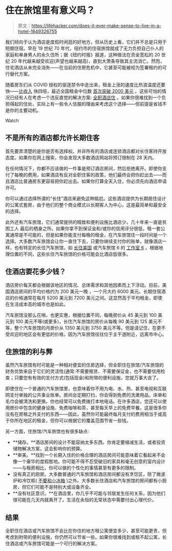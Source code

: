 # 住在旅馆里有意义吗？

> 原文：<https://lifehacker.com/does-it-ever-make-sense-to-live-in-a-hotel-1849326755>

我们倾向于认为酒店是度假时闲逛的好地方，但从历史上看，它们并不总是只用于短期住宿。早在 19 世纪 70 年代，纽约市的住宿旅馆就成了无力负担自己仆人的家庭和单身男人的永久住所；据《纽约时报》报道，这种做法在资金宽松的 20 世纪 20 年代越来越受欢迎(声望也越来越高)，直到大萧条导致其主流消亡。然而，住宅酒店从未完全消失——在当前的住房危机中，它甚至可能被视为签署租约的可行替代方案。

随着房东们从 COVID 授权的驱逐禁令中走出来，租金上涨的速度比热浪温度还要快——[比收入](https://www.realestatewitch.com/rent-to-income-ratio-2022/) 快四倍，最近全国租金中位数 [首次突破 2000 美元](https://www.npr.org/2022/06/09/1103919413/rents-across-u-s-rise-above-2-000-a-month-for-the-first-time-ever) 。这些可怕的情况已经有人在考虑一个违反直觉的解决方案: [全职酒店住](https://moneyqanda.com/my-next-home-is-going-to-be-a-hotel/) 。如果你很难找到一个负担得起的住处，实际上有一些令人信服的理由来考虑这个选择——但前提是省钱不是你的主要动机。

Watch

## **不是所有的酒店都允许长期住客**

首先要弄清楚的是你是否有选择权。并非所有的酒店或连锁酒店都对长住客持开放态度。如果你在网上搜索，你会发现大多数酒店网站将预订限制在 28 天内。

在任何情况下，你都不应该做的一件事是预订酒店房间，然后拒绝离开。即使你支付了每晚的费用，如果酒店有反对全职住客的政策，他们最终会把你赶出去——而且酒店比普通房东更容易把你赶出去。如果你打算全天入住，你必须先向酒店申请许可。

你可以通过选择所谓的“长住”酒店来避免这种尴尬。这些酒店提供为长期居住设计的公寓式套房，由于他们的整个商业模式以长期客人为中心，这是最简单和最安全的选择。

此外还有汽车旅馆，它们通常提供的精致和便利设施比酒店少，几十年来一直是贫困工人 最后的栖身之所。如果你拿不到保证金和/或你的信用评分很低，租一套公寓通常是不可能的，但是如果你能支付每晚的租金，在汽车旅馆住一段时间是一个选择。大多数汽车旅馆会让你一直住下去，只要你继续支付你的账单，就像酒店一样，也有特定的长住汽车旅馆，如 [长住美国](https://m.extendedstayamerica.com/) 或汽车旅馆 6 的 [工作室 6](https://www.motel6.com/en/home/extended-stay.html) 。根据地理位置的不同，这些长住汽车旅馆的价格可能会比酒店低很多。

## 住酒店要花多少钱？

酒店房价每天都会根据该地区的情况、总体需求和其他因素而上下浮动。目前，美国酒店房间的平均价格约为 200 美元一晚 ，一个月大约 6000 美元。长期住宿酒店的价格通常在每月 5200 美元到 7200 美元之间。这显然高于平均租金，即使在生活成本高的城市也是如此。

汽车旅馆没那么花哨，也更实惠，根据位置不同，每晚房价从 45 美元到 100 美元到 100 美元不等(或更多)，长住汽车旅馆的房价从每晚 90 美元到 125 美元不等，整个汽车旅馆的月房价从 1350 美元到 3750 美元不等。但是请记住，在更不受欢迎的地区会有更低的价格，因为汽车旅馆往往位于主干道附近，远离市中心。

## 住旅馆的利与弊

虽然汽车旅馆有时可能是一种相对便宜的住房选择，但全职住在旅馆/汽车旅馆的财务优势来自于它们的灵活性(通常:不需要租赁、不需要保证金，也不需要信用检查；只要您有有效的支付方式(包括现金)和附带的便利设施，您就万事大吉了。

即使住在一个普通的汽车旅馆里，也意味着你不用为电、水、热、甚至电视和互联网支付单独的公共事业账单。房间会定期打扫，你会得到免费的洗漱用品，床单和毛巾会被清洗和更换。你也经常可以免费拨打本地电话。在许多酒店，您还可以使用房价中包含的健身设施、免费咖啡和茶，甚至每天早上的免费早餐。这是很多你没有在房租之外支付的东西——因此，虽然你可能最终每月支付的费用相当于或高于你所在地区的租金，但你可以根据它的覆盖范围节省一些钱。

另一方面，住旅馆/汽车旅馆也有很多缺点:

*   **储存。**酒店房间的设计不能容纳太多东西。你肯定要缩减生活，或者投资储物解决方案，这会影响你的预算。
*   **审美。**找到一个长期入住的价格合理的酒店房间可能意味着它看起来不会像一个豪华的度假胜地。你可能不得不忍受破旧的家具和毫无创意的室内设计——与租房相比，你可以做的个性化的事情甚至有更多的限制。
*   没有真正的厨房。大多数普通的汽车旅馆和酒店房间都没有烹饪区，除了微波炉和冷饮柜( [不要和小冰箱](https://lifehacker.com/your-hotel-mini-fridge-might-not-be-a-real-fridge-1849152582) )之外。大多数长住酒店和汽车旅馆的房间都有小厨房，但它们可能不是特别大或设备齐全。
*   **没有社区意识。**在酒店里，你几乎不可能与邻居发生任何关系，因为他们很可能在几天内就离开了。生活在永恒的无常状态中需要付出心理代价。

## 结果

全职住在酒店或汽车旅馆不会比在你住的地方租公寓便宜多少，甚至可能更贵，但考虑到附带的便利设施，你仍然可以节省一些。如果你很难找到或租不起公寓，长住酒店或汽车旅馆可能是一个可行的解决方案。